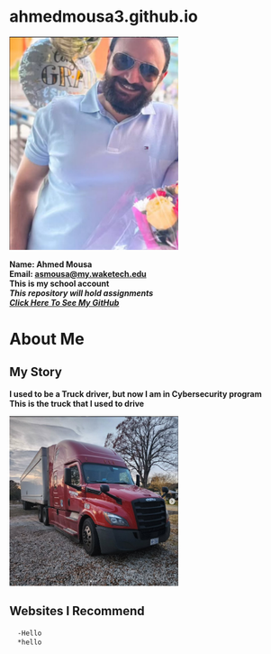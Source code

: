 # ahmedmousa3.github.io  
  
  
  <img src="me.jpg" alt="app" width="300">
  
**Name: Ahmed Mousa**  
**Email: asmousa@my.waketech.edu**  
**This is my school account**  
**_This repository will hold assignments_**  
[**_Click Here To See My GitHub_**](https://github.com/ahmedmousa3)  

# **About Me**
## **My Story**  
**I used to be a Truck driver, but now I am in Cybersecurity program**  
**This is the truck that I used to drive**  


  <img src="t1.jpg" alt="app" width="300">  

## **Websites I Recommend**  
      -Hello
      *hello


